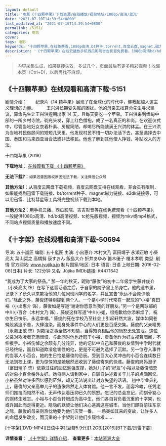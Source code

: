 ```yaml
---
layout: default
title: '电影《十四颗苹果》下载资源/在线播放/视频地址/1080p/高清/蓝光'
date: "2021-07-10T14:39:54+0800"
last_modified_at: "2021-07-10T14:39:54+0800"
permalink: /5151/
categories: 电影
cover:
tags: 电影
keywords: '十四颗苹果,在线免费看,1080p高清,bt种子,torrent,百度云盘,magnet,磁力链,迅雷下载资源'
description: '《十四颗苹果》在线云播放手机西瓜影院吉吉影音免费看，1080p高清bd/hd未删减完整版和tc抢先枪版，mkv/mp4格式，附带bt/torrent种子、magnet/磁力链、百度云盘、网盘资源迅雷下载链接'
---
```


>内容采集生成，如果链接失效，多试几个，页面最后有更多精彩视频！收藏本页（Ctrl+D)，以后再找不麻烦。


## 《十四颗苹果》在线观看和高清下载-5151

剧情介绍：　　纪录片《14 颗苹果》展现了在全球化的时代中，佛教超越人道主义理想的力量。  　　王兴洪长期受失眠的困扰。他的母亲去找算命先生寻求建议，算命先生让王兴洪短期出家 14 天，且每天要吃一个苹果。王兴洪来到缅甸中部的一所乡村寺院，剃光头发，穿上红色僧袍，成了一名真正的和尚。在欢迎仪式中，尽管当地妇女衣着朴素、房屋简陋，却竭尽所能装满王兴洪的钵盂。在王兴洪为当地村民做顾问的短短几天里，他发现村民不惜一切办法活下去，甚至选择去中国、泰国和马来西亚当合法或非法移民。他也了解到其他僧人挣钱、补贴收入的方法。


十四颗苹果 (2018)

**下载地址**： [在线观看下载 《十四颗苹果》](https://www.btbtdy.me/btdy/dy16607.html) 


**无法下载?**：`如果迅雷因版权原因无法下载，关注微信公众号 `

**其他方法1**：从百度云网盘下载视频，百度云网盘支持在线观看，非会员有限制，如果能找到迅雷下载链接、bt/torrent种子、magnet磁力链接、e2dk链接等，可以用迅雷、比特彗星等工具将完整视频下载到本地。

**其他方法2**：用手机云播、西瓜影院、吉吉影音等在线免费观看《十四颗苹果》，一般提供1080p高清、hd/bd高清视频、tc抢先版视频，视频为mkv或mp4格式，不同站点视频质量和播放速度不同。


## 《十字架》在线观看和高清下载-50694

导演: 五十嵐匠 编剧: 五十嵐匠 主演: 小出恵介 木村文乃 富田靖子 永瀬正敏 小柴亮太 葉山奨之 高橋努 康すおん 飯島大介 折井あゆみ 笛木優子 榎木孝明 类型: 剧情 官方网站: www.jyujika.jp 制片国家/地区: 日本 语言: 日语 上映日期: 2016-02-06(日本) 片长: 122分钟 又名: Jûjika IMDb链接: tt4471642

“我成为了大家的祭品。” 那一年的秋天，昵称“藤俊”的初中二年级学生藤井俊介（小柴亮太 饰）在写下这番话语之后，于自家的院子里上吊身亡。他的遗书里，记录下了长久以来欺凌他的几位同班同学的名字，并且宣告“永远不会原谅他们。”除此之外，藤俊还特别提到两个人。一个是小学时代常在一起玩的“小裕”真田裕（小出惠介 饰），藤俊如是写道“谢谢你愿意当我的好朋友。”另一个是网球部的中川小百合（木村文乃 饰），藤俊这样写道“中川小姐，很抱歉给你添麻烦了，祝你生日快乐，永远幸福。” 藤俊的死在学校乃至社会上引起轩然大波，媒体如同苍蝇般紧追不舍，大肆渲染，而身处事件中心的人们更是百感交集。藤俊的父亲晴男（永濑正敏 饰）对欺凌之事全然不知情，当得知真相后他的愤怒无处宣泄。这位父亲对欺凌者充满憎恨，与此同时他也迁怒于小裕，责备他作为好友视若罔闻，不伸援手。小裕伤悼之余颇有几分诧异，他的记忆中自己和藤俊的友情到中学时代就已经终结，而且知道欺凌危害性的他，更是不可避免选择了沉默。另一位卷入事件的当事人小百合，她的生日恰是藤俊的忌辰。受到巨大心灵冲击的小百合连续数日无法到校上课，更为惊悚的是她居然还收到了藤俊寄来的快递。藤俊的妈妈澄子（富田靖子 饰）依靠过往的回忆勉强支撑，她对儿子的“好友”小裕以及藤俊暗恋的对象小百合格外友好。她将两人请到家中，自顾自讲述着关于儿子的点滴回忆。小裕虽然对许多回忆感到茫然，却又无法说出让对方失望的话语。 初中毕业典礼上，藤俊的父亲高举儿子的遗像昂然走入体育馆。他一言不发，面容冷峻，任凭老师们推拉而岿然不动，无声传达着压抑已久的愤怒。忘记的总会忘记，而刻骨铭心的则终生难忘。小裕与小百合转眼成为高中生，他们各自背负着沉重的十字架，也或许因此而走得更近。隐隐的默契让他们决心逃离这座城市。当他们即将前往东京之际，藤俊的母亲则热忱地要为他们庆贺一番。 一场突如其来的变故，让许多人的命运发生改变，而沉重的十字架则让他们步履维艰……


[十字架][DVD-MP4][日语中字][豆瓣5.9分][1.2GB][2016][BT下载/迅雷下载]

**详情查看**： [《十字架》详情介绍](/movie/50694/)， **查看更多**：[本站资源大全](/movie/t/all/)

